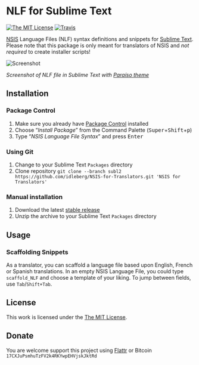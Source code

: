 # NLF for Sublime Text

[![The MIT License](https://img.shields.io/badge/license-MIT-orange.svg?style=flat-square)](http://opensource.org/licenses/MIT)
[![Travis](https://img.shields.io/travis/idleberg/NSIS-for-Translators.svg?style=flat-square)](https://travis-ci.org/idleberg/NSIS-for-Translators)

[NSIS](http://nsis.sourceforge.net) Language Files (NLF) syntax definitions and snippets for [Sublime Text](http://www.sublimetext.com/). Please note that this package is only meant for translators of NSIS and *not required* to create installer scripts!

![Screenshot](https://raw.github.com/idleberg/NSIS-for-Translators/master/screenshot.png)

*Screenshot of NLF file in Sublime Text with [Paraíso theme](https://github.com/idleberg/Paraiso.tmTheme)*

## Installation

### Package Control

1. Make sure you already have [Package Control](http://wbond.net/sublime_packages/package_control/) installed
2. Choose “*Install Package*” from the Command Palette (<kbd>Super</kbd>+<kbd>Shift</kbd>+<kbd>p</kbd>)
3. Type “*NSIS Language File Syntax*” and press <kbd>Enter</kbd>

### Using Git

1. Change to your Sublime Text `Packages` directory
2. Clone repository `git clone --branch subl2 https://github.com/idleberg/NSIS-for-Translators.git 'NSIS for Translators'`

### Manual installation

1. Download the latest [stable release](https://github.com/idleberg/NSIS-for-Translators/releases)
2. Unzip the archive to your Sublime Text `Packages` directory

## Usage

### Scaffolding Snippets

As a translator, you can scaffold a language file based upon English, French or Spanish translations. In an empty NSIS Language File, you could type `scaffold_NLF` and choose a template of your liking. To jump between fields, use `Tab`/`Shift+Tab`.

## License

This work is licensed under the [The MIT License](LICENSE).

## Donate

You are welcome support this project using [Flattr](https://flattr.com/submit/auto?user_id=idleberg&url=https://github.com/idleberg/NSIS-for-Translators) or Bitcoin `17CXJuPsmhuTzFV2k4RKYwpEHVjskJktRd`

